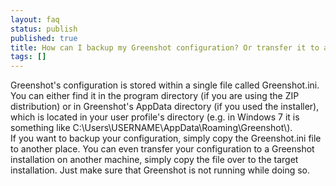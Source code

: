 ```yaml
---
layout: faq
status: publish
published: true
title: How can I backup my Greenshot configuration? Or transfer it to another machine?
tags: []
---
```

<p>Greenshot's configuration is stored within a single file called Greenshot.ini. You can either find it in the program directory (if you are using the ZIP distribution) or in Greenshot's AppData directory (if you used the installer), which is located in your user profile's directory (e.g. in Windows 7 it is something like C:\Users\USERNAME\AppData\Roaming\Greenshot\).<br />
If you want to backup your configuration, simply copy the Greenshot.ini file to another place. You can even transfer your configuration to a Greenshot installation on another machine, simply copy the file over to the target installation. Just make sure that Greenshot is not running while doing so.</p>
